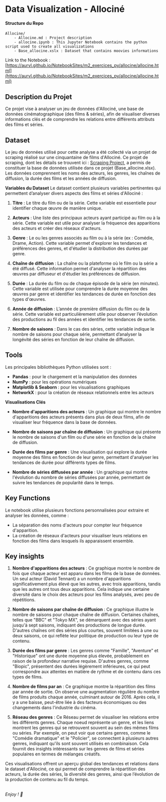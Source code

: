 # Data Visualization - Allociné

#### Structure du Repo
```
Allocine/
    - Allocine.md : Project description
    - allocine.ipynb : This Jupyter Notebook contains the python script used to create all visualizations
    - Base_allocine.xslx : Dataset that contains moovies informations
```

Link to the Notebook : [https://aurvl.github.io/NotebookSites/m2_exercices_py/allocine/allocine.html](https://aurvl.github.io/NotebookSites/m2_exercices_py/allocine/allocine.html)

## Description du Projet
Ce projet vise à analyser un jeu de données d'Allociné, une base de données cinématographique (des films & séries), afin de visualiser diverses informations clés et de comprendre les relations entre différents attributs des films et séries.

## Dataset
Le jeu de données utilisé pour cette analyse a été collecté via un projet de scraping réalisé sur une cinquantaine de films d'Allociné. Ce projet de scraping, dont les détails se trouvent ici : [Scraping Project](https://github.com/aurvl/DE_projects/blob/main/Scraping%20Allocine/Scraping%20Allocine.md), a permis de constituer la base de données utilisée dans ce projet (Base_allocine.xlsx). Les données comprennent les noms des acteurs, les genres, les chaînes de diffusion, la durée des films et les années de diffusion.

**Variables du Dataset**
Le dataset contient plusieurs variables pertinentes qui permettent d’analyser divers aspects des films et séries d'Allociné :

1. **Titre** : Le titre du film ou de la série. Cette variable est essentielle pour identifier chaque œuvre de manière unique.

2. **Acteurs** : Une liste des principaux acteurs ayant participé au film ou à la série. Cette variable est utile pour analyser la fréquence des apparitions des acteurs et créer des réseaux d'acteurs.

3. **Genre** : Le ou les genres associés au film ou à la série (ex : Comédie, Drame, Action). Cette variable permet d'explorer les tendances et préférences des genres, et d'étudier la distribution des durées par genre.

4. **Chaîne de diffusion** : La chaîne ou la plateforme où le film ou la série a été diffusé. Cette information permet d'analyser la répartition des œuvres par diffuseur et d'étudier les préférences de diffusion.

5. **Durée** : La durée du film ou de chaque épisode de la série (en minutes). Cette variable est utilisée pour comprendre la durée moyenne des œuvres par genre et identifier les tendances de durée en fonction des types d'œuvres.

6. **Année de diffusion** : L’année de première diffusion du film ou de la série. Cette variable est particulièrement utile pour observer l’évolution des productions au fil des années et identifier les tendances de sortie.

7. **Nombre de saisons** : Dans le cas des séries, cette variable indique le nombre de saisons pour chaque série, permettant d’analyser la longévité des séries en fonction de leur chaîne de diffusion.

## Tools
Les principales bibliothèques Python utilisées sont :

- **Pandas** : pour le chargement et la manipulation des données
- **NumPy** : pour les opérations numériques
- **Matplotlib & Seaborn** : pour les visualisations graphiques
- **NetworkX** : pour la création de réseaux relationnels entre les acteurs

**Visualisations Clés**

- **Nombre d'apparitions des acteurs** : Un graphique qui montre le nombre d'apparitions des acteurs présents dans plus de deux films, afin de visualiser leur fréquence dans la base de données.

- **Nombre de saisons par chaîne de diffusion** : Un graphique qui présente le nombre de saisons d'un film ou d'une série en fonction de la chaîne de diffusion.

- **Durée des films par genre** : Une visualisation qui explore la durée moyenne des films en fonction de leur genre, permettant d'analyser les tendances de durée pour différents types de films.

- **Nombre de séries diffusées par année** : Un graphique qui montre l'évolution du nombre de séries diffusées par année, permettant de suivre les tendances de popularité dans le temps.

## Key Functions
Le notebook utilise plusieurs fonctions personnalisées pour extraire et analyser les données, comme :

* La séparation des noms d'acteurs pour compter leur fréquence d'apparition.
* La création de réseaux d'acteurs pour visualiser leurs relations en fonction des films dans lesquels ils apparaissent ensemble.


## Key insights

1. **Nombre d'apparitions des acteurs** : Ce graphique montre le nombre de fois que chaque acteur est apparu dans les films de la base de données. Un seul acteur (David Tennant) a un nombre d'apparitions significativement plus élevé que les autres, avec trois apparitions, tandis que les autres ont tous deux apparitions. Cela indique une certaine diversité dans le choix des acteurs pour les films analysés, avec peu de répétitions.

2. **Nombre de saisons par chaîne de diffusion** : Ce graphique illustre le nombre de saisons pour chaque chaîne de diffusion. Certaines chaînes, telles que "BBC" et "Tokyo MX", se démarquent avec des séries ayant jusqu'à sept saisons, indiquant des productions de longue durée. D'autres chaînes ont des séries plus courtes, souvent limitées à une ou deux saisons, ce qui reflète leur politique de production ou leur type de contenu.

3. **Durée des films par genre** : Les genres comme "Famille", "Aventure" et "Historique" ont une durée moyenne plus élevée, probablement en raison de la profondeur narrative requise. D'autres genres, comme "Biopic", présentent des durées légèrement inférieures, ce qui peut correspondre aux attentes en matière de rythme et de contenu dans ces types de films.

4. **Nombre de films par an** : Ce graphique montre la répartition des films par année de sortie. On observe une augmentation régulière du nombre de films produits chaque année, culminant autour de 2016. Après cela, il y a une baisse, peut-être liée à des facteurs économiques ou des changements dans l'industrie du cinéma.

5. **Réseau des genres** : Ce Réseau permet de visualiser les relations entre les différents genres. Chaque noeud représente un genre, et les liens montrent les genres qui se retrouvent souvent au sein des mêmes films ou séries. Par exemple, on peut voir que certains genres, comme le "Comédie dramatique" et le "Policier", se connectent à plusieurs autres genres, indiquant qu'ils sont souvent utilisés en combinaison. Cela fournit des insights intéressants sur les genres de films et séries populaires en termes de mélanges créatifs.

Ces visualisations offrent un aperçu global des tendances et relations dans le dataset d'Allociné, ce qui permet de comprendre la répartition des acteurs, la durée des séries, la diversité des genres, ainsi que l’évolution de la production de contenu au fil du temps.
<br>
<br>

*Enjoy ! 🎉*

